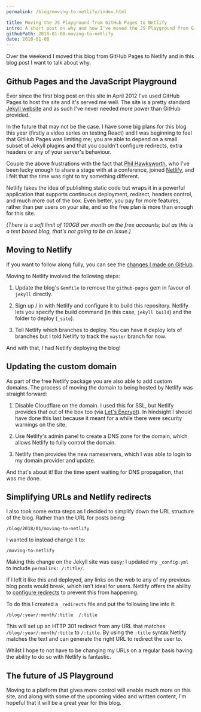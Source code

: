 ```yaml
---
permalink: /blog/moving-to-netlify/index.html

title: Moving the JS Playground from GitHub Pages to Netlify
intro: A short post on why and how I've moved the JS Playground from GitHub Pages to Netlify.
githubPath: 2018-01-08-moving-to-netlify
date: 2018-01-08
---
```


Over the weekend I moved this blog from GitHub Pages to Netlify and in this blog
post I want to talk about why.

## Github Pages and the JavaScript Playground

Ever since the first blog post on this site in April 2012 I've used GitHub Pages
to host the site and it's served me well. The site is a pretty standard
[Jekyll website](https://jekyllrb.com) and as such I've never needed more power
than GitHub provided.

In the future that may not be the case. I have some big plans for this blog this
year (firstly a video series on testing React) and I was beginning to feel that
GitHub Pages was limiting me; you are able to depend on a small subset of Jekyll
plugins and that you couldn't configure redirects, extra headers or any of your
server's behaviour.

Couple the above frustrations with the fact that
[Phil Hawksworth](https://twitter.com/philhawksworth), who I've been lucky
enough to share a stage with at a conference, joined
[Netlify](https://www.netlify.com), and I felt that the time was right to try
something different.

Netlify takes the idea of publishing static code but wraps it in a powerful
application that supports continuous deployment, redirect, headers control, and
much more out of the box. Even better, you pay for more features, rather than
per users on your site, and so the free plan is more than enough for this site.

_(There is a soft limit of 100GB per month on the free accounts; but as this is
a text based blog, that's not going to be an issue.)_

## Moving to Netlify

If you want to follow along fully, you can see the
[changes I made on GitHub](https://github.com/jackfranklin/javascriptplayground.com/pull/89).

Moving to Netlify involved the following steps:

1. Update the blog's `Gemfile` to remove the `github-pages` gem in favour of
   `jekyll` directly.

2. Sign up / in with Netlify and configure it to build this repository. Netlify
   lets you specify the build command (in this case, `jekyll build`) and the
   folder to deploy (`_site`).

3. Tell Netlify which branches to deploy. You can have it deploy lots of
   branches but I told Netlify to track the `master` branch for now.

And with that, I had Netlify deploying the blog!

## Updating the custom domain

As part of the free Netlify package you are also able to add custom domains. The
process of moving the domain to being hosted by Netlify was straight forward:

1. Disable Cloudflare on the domain. I used this for SSL, but Netlify provides
   that out of the box too (via [Let's Encrypt](https://letsencrypt.org/)). In
   hindsight I should have done this last because it meant for a while there
   were security warnings on the site.

2. Use Netlify's admin panel to create a DNS zone for the domain, which allows
   Netlify to fully control the domain.

3. Netlify then provides the new nameservers, which I was able to login to my
   domain provider and update.

And that's about it! Bar the time spent waiting for DNS propagation, that was me
done.

## Simplifying URLs and Netlify redirects

I also took some extra steps as I decided to simplify down the URL structure of
the blog. Rather than the URL for posts being:

```
/blog/2018/01/moving-to-netlify
```

I wanted to instead change it to:

```
/moving-to-netlify
```

Making this change on the Jekyll site was easy; I updated my `_config.yml` to
include `permalink: /:title/`.

If I left it like this and deployed, any links on the web to any of my previous
blog posts would break, which isn't ideal for users. Netlify offers the ability
to [configure redirects](https://www.netlify.com/docs/redirects/) to prevent
this from happening.

To do this I created a `_redirects` file and put the following line into it:

```
/blog/:year/:month/:title  /:title
```

This will set up an HTTP 301 redirect from any URL that matches
`/blog/:year/:month/:title` to `/:title`. By using the `:title` syntax Netlify
matches the text and can generate the right URL to redirect the user to.

Whilst I hope to not have to be changing my URLs on a regular basis having the
ability to do so with Netlify is fantastic.

## The future of JS Playground

Moving to a platform that gives more control will enable much more on this site,
and along with some of the upcoming video and written content, I'm hopeful that
it will be a great year for this blog.
